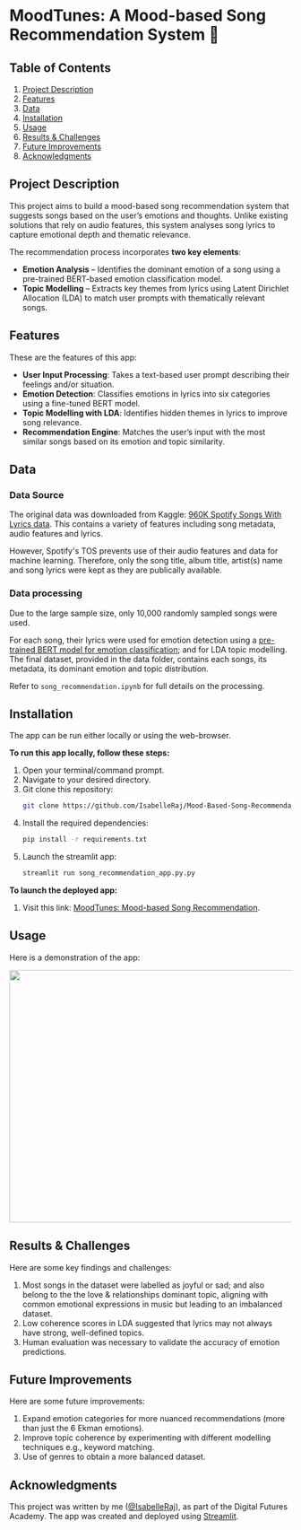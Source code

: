 # MoodTunes: A Mood-based Song Recommendation System 🎵

## Table of Contents
1. [Project Description](#project-description)
2. [Features](#features)
3. [Data](#data)
4. [Installation](#installation)
5. [Usage](#usage)
6. [Results & Challenges](#results-&-challenges)
7. [Future Improvements](#future-improvements)
8. [Acknowledgments](#acknowledgement)

## Project Description

This project aims to build a mood-based song recommendation system that suggests songs based on the user’s emotions and thoughts. Unlike existing solutions that rely on audio features, this system analyses song lyrics to capture emotional depth and thematic relevance.

The recommendation process incorporates **two key elements**:
- **Emotion Analysis** – Identifies the dominant emotion of a song using a pre-trained BERT-based emotion classification model.
- **Topic Modelling** – Extracts key themes from lyrics using Latent Dirichlet Allocation (LDA) to match user prompts with thematically relevant songs.

## Features

These are the features of this app:
- **User Input Processing**: Takes a text-based user prompt describing their feelings and/or situation.
- **Emotion Detection**: Classifies emotions in lyrics into six categories using a fine-tuned BERT model.
- **Topic Modelling with LDA**: Identifies hidden themes in lyrics to improve song relevance.
- **Recommendation Engine**: Matches the user’s input with the most similar songs based on its emotion and topic similarity.

## Data

### Data Source
The original data was downloaded from Kaggle: [960K Spotify Songs With Lyrics data](https://www.kaggle.com/datasets/bwandowando/spotify-songs-with-attributes-and-lyrics). This contains a variety of features including song metadata, audio features and lyrics. 

However, Spotify's TOS prevents use of their audio features and data for machine learning. Therefore, only the song title, album title, artist(s) name and song lyrics were kept as they are publically available. 

### Data processing
Due to the large sample size, only 10,000 randomly sampled songs were used. 

For each song, their lyrics were used for emotion detection using a [pre-trained BERT model for emotion classification](https://huggingface.co/michellejieli/emotion_text_classifier); and for LDA topic modelling. The final dataset, provided in the data folder, contains each songs, its metadata, its dominant emotion and topic distribution. 

Refer to `song_recommendation.ipynb` for full details on the processing.
    
## Installation
The app can be run either locally or using the web-browser.

**To run this app locally, follow these steps:**
1. Open your terminal/command prompt.
2. Navigate to your desired directory.
3. Git clone this repository:
   ```bash
   git clone https://github.com/IsabelleRaj/Mood-Based-Song-Recommendation
   ```
4. Install the required dependencies:
   ```bash
   pip install -r requirements.txt
   ```
5. Launch the streamlit app:
   ```bash
   streamlit run song_recommendation_app.py.py
   ```

**To launch the deployed app:**
1. Visit this link: [MoodTunes: Mood-based Song Recommendation](https://mood-based-song-recommendation-isabelleraj.streamlit.app/). 

## Usage
Here is a demonstration of the app:

<img src="MoodTunes Demo Video.gif" width="1000" height="450">

## Results & Challenges
Here are some key findings and challenges:
1. Most songs in the dataset were labelled as joyful or sad; and also belong to the the love & relationships dominant topic, aligning with common emotional expressions in music but leading to an imbalanced dataset.
2. Low coherence scores in LDA suggested that lyrics may not always have strong, well-defined topics.
3. Human evaluation was necessary to validate the accuracy of emotion predictions.

## Future Improvements
Here are some future improvements:
1. Expand emotion categories for more nuanced recommendations (more than just the 6 Ekman emotions).
2. Improve topic coherence by experimenting with different modelling techniques e.g., keyword matching.
3. Use of genres to obtain a more balanced dataset.

## Acknowledgments
This project was written by me ([@IsabelleRaj](https://github.com/IsabelleRaj)), as part of the Digital Futures Academy. The app was created and deployed using [Streamlit](https://streamlit.io/).
